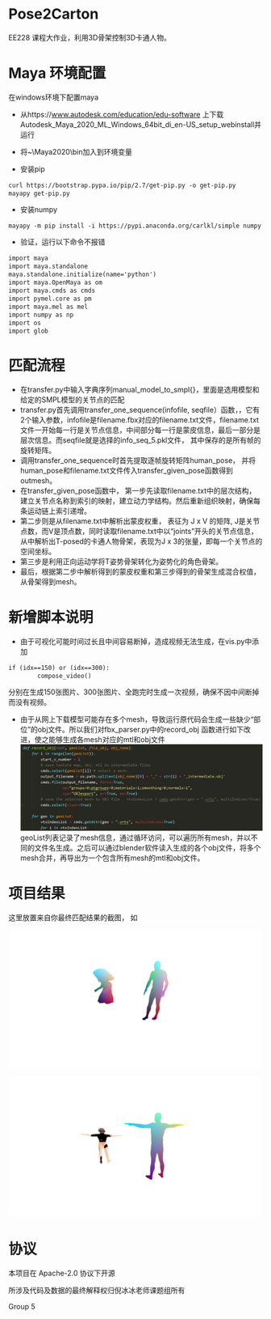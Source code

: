 # Pose2Carton 

EE228 课程大作业，利用3D骨架控制3D卡通人物。



# Maya 环境配置

在windows环境下配置maya

- 从https://www.autodesk.com/education/edu-software 上下载Autodesk_Maya_2020_ML_Windows_64bit_di_en-US_setup_webinstall并运行

- 将~\Maya2020\bin加入到环境变量
- 安装pip
```
curl https://bootstrap.pypa.io/pip/2.7/get-pip.py -o get-pip.py
mayapy get-pip.py
```

- 安装numpy
```
mayapy -m pip install -i https://pypi.anaconda.org/carlkl/simple numpy
```

- 验证，运行以下命令不报错
```
import maya
import maya.standalone
maya.standalone.initialize(name='python')
import maya.OpenMaya as om
import maya.cmds as cmds
import pymel.core as pm
import maya.mel as mel
import numpy as np
import os
import glob
```


# 匹配流程

- 在transfer.py中输入字典序列manual_model_to_smpl{}，里面是选用模型和给定的SMPL模型的关节点的匹配
- transfer.py首先调用transfer_one_sequence(infofile, seqfile）函数，，它有2个输入参数，infofile是filename.fbx对应的filename.txt文件，filename.txt文件一开始每一行是关节点信息，中间部分每一行是蒙皮信息，最后一部分是层次信息。而seqfile就是选择的info_seq_5.pkl文件， 其中保存的是所有帧的旋转矩阵。
- 调用transfer_one_sequence时首先提取逐帧旋转矩阵human_pose， 并将human_pose和filename.txt文件传入transfer_given_pose函数得到outmesh。
- 在transfer_given_pose函数中， 第一步先读取filename.txt中的层次结构，建立关节点名称到索引的映射，建立动力学结构。然后重新组织映射，确保每条运动链上索引递增。
- 第二步则是从filename.txt中解析出蒙皮权重， 表征为 J x V 的矩阵, J是关节点数，而V是顶点数，同时读取filename.txt中以“joints”开头的关节点信息， 从中解析出T-posed的卡通人物骨架，表现为J x 3的张量，即每一个关节点的空间坐标。
- 第三步是利用正向运动学将T姿势骨架转化为姿势化的角色骨架。
- 最后，根据第二步中解析得到的蒙皮权重和第三步得到的骨架生成混合权值，从骨架得到mesh。



# 新增脚本说明

- 由于可视化可能时间过长且中间容易断掉，造成视频无法生成，在vis.py中添加 
```
if (idx==150) or (idx==300):
        compose_video()
```
分别在生成150张图片、300张图片、全跑完时生成一次视频，确保不因中间断掉而没有视频。

- 由于从网上下载模型可能存在多个mesh，导致运行原代码会生成一些缺少“部位”的obj文件。所以我们对fbx_parser.py中的record_obj 函数进行如下改进，使之能够生成各mesh对应的mtl和obj文件
![image](../img/a.jpg)
geoList列表记录了mesh信息，通过循环访问，可以遍历所有mesh，并以不同的文件名生成。之后可以通过blender软件读入生成的各个obj文件，将多个mesh合并，再导出为一个包含所有mesh的mtl和obj文件。



# 项目结果

这里放置来自你最终匹配结果的截图， 如

![image](../img/9838.png)

![image](../img/1.png)





# 协议 
本项目在 Apache-2.0 协议下开源

所涉及代码及数据的最终解释权归倪冰冰老师课题组所有

Group 5
